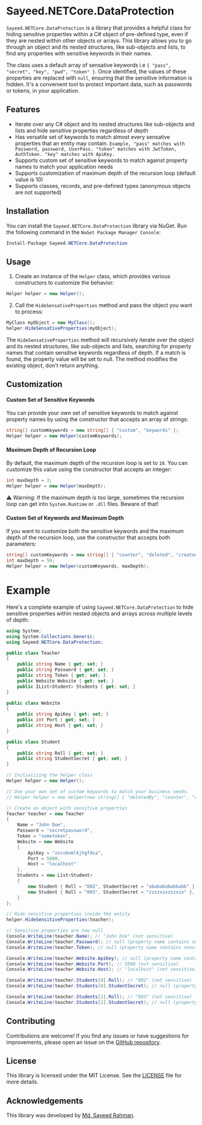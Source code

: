 # Sayeed.NETCore.DataProtection

`Sayeed.NETCore.DataProtection` is a library that provides a helpful class for hiding sensitive properties within a C# object of pre-defined type, even if they are nested within other objects or arrays. This library allows you to go through an object and its nested structures, like sub-objects and lists, to find any properties with sensitive keywords in their names. 

The class uses a default array of sensative keywords i.e ```{ "pass", "secret", "key", "pwd", "token" }```. Once identified, the values of these properties are replaced with ```null```, ensuring that the sensitive information is hidden. It's a convenient tool to protect important data, such as passwords or tokens, in your application.

## Features

- Iterate over any C# object and its nested structures like sub-objects and lists and hide sensitive properties regardless of depth 
- Has versatile set of keywords to match almost every sensative properties that an entity may contain. ```Example, "pass" matches with Password, password, UserPass. "token" matches with JwtToken, AuthToken. "key" matches with ApiKey.```
- Supports custom set of sensitive keywords to match against property names to match your application needs
- Supports customization of maximum depth of the recursion loop (default value is 10)
- Supports classes, records, and pre-defined types (anonymous objects are not supported)

## Installation

You can install the `Sayeed.NETCore.DataProtection` library via NuGet. Run the following command in the `NuGet Package Manager Console`:

```csharp
Install-Package Sayeed.NETCore.DataProtection
```

## Usage

1. Create an instance of the `Helper` class, which provides various constructors to customize the behavior:
```csharp
Helper helper = new Helper();
```
2. Call the `HideSensativeProperties` method and pass the object you want to process:
```csharp
MyClass myObject = new MyClass();
helper.HideSensativeProperties(myObject);
```
The `HideSensativeProperties` method will recursively iterate over the object and its nested structures, like sub-objects and lists, searching for property names that contain sensitive keywords regardless of depth. If a match is found, the property value will be set to null. The method modifies the existing object, don't return anything.

## Customization

#### Custom Set of Sensitive Keywords
You can provide your own set of sensitive keywords to match against property names by using the constructor that accepts an array of strings:

```csharp
string[] customKeywords = new string[] { "custom", "keywords" };
Helper helper = new Helper(customKeywords);
```

#### Maximum Depth of Recursion Loop
By default, the maximum depth of the recursion loop is set to `10`. You can customize this value using the constructor that accepts an integer:

```csharp
int maxDepth = 3;
Helper helper = new Helper(maxDepth);
```

:warning: Warning: If the maximum depth is too large, sometimes the recursion loop can get into `System.Runtime` or `.dll` files. Beware of that!

#### Custom Set of Keywords and Maximum Depth
If you want to customize both the sensitive keywords and the maximum depth of the recursion loop, use the constructor that accepts both parameters:

```csharp
string[] customKeywords = new string[] { "counter", "deleted", "created", "updated", "hidden", "popularity" };
int maxDepth = 50;
Helper helper = new Helper(customKeywords, maxDepth);
```

# Example

Here's a complete example of using `Sayeed.NETCore.DataProtection` to hide sensitive properties within nested objects and arrays across multiple levels of depth:

```csharp
using System;
using System.Collections.Generic;
using Sayeed.NETCore.DataProtection;

public class Teacher
{
    public string Name { get; set; }
    public string Password { get; set; }
    public string Token { get; set; }
    public Website Website { get; set; }
    public IList<Student> Students { get; set; }
}

public class Website
{
    public string ApiKey { get; set; }
    public int Port { get; set; }
    public string Host { get; set; }
}

public class Student
{
    public string Roll { get; set; }
    public string StudentSecret { get; set; }
}

// Initializing the helper class
Helper helper = new Helper();

// Use your own set of custom keywords to match your business needs.
// Helper helper = new Helper(new string[] { "deletedBy", "counter", "count", "deletedAt" });

// Create an object with sensitive properties
Teacher teacher = new Teacher
{
    Name = "John Doe",
    Password = "secretpassword",
    Token = "sometoken",
    Website = new Website
    {
        ApiKey = "zxcvbnmlkjhgfdsa",
        Port = 5000,
        Host = "localhost"
    },
    Students = new List<Student>
    {
        new Student { Roll = "002", StudentSecret = "abababababbabb" },
        new Student { Roll = "003", StudentSecret = "zzxzxzxzxzxzx" },
    }
};

// Hide sensitive properties inside the entity
helper.HideSensitiveProperties(teacher);

// Sensitive properties are now null
Console.WriteLine(teacher.Name); // "John Doe" (not sensitive)
Console.WriteLine(teacher.Password); // null (property name contains sensitive keyword)
Console.WriteLine(teacher.Token); // null (property name contains sensitive keyword)

Console.WriteLine(teacher.Website.ApiKey); // null (property name contains sensitive keyword)
Console.WriteLine(teacher.Website.Port); // 5000 (not sensitive)
Console.WriteLine(teacher.Website.Host); // "localhost" (not sensitive)

Console.WriteLine(teacher.Students[0].Roll); // "002" (not sensitive)
Console.WriteLine(teacher.Students[0].StudentSecret); // null (property name contains sensitive keyword)

Console.WriteLine(teacher.Students[1].Roll); // "003" (not sensitive)
Console.WriteLine(teacher.Students[1].StudentSecret); // null (property name contains sensitive keyword)
```

## Contributing
Contributions are welcome! If you find any issues or have suggestions for improvements, please open an issue on the [GitHub repository](https://github.com/sayeed1999/Sayeed.NETCore.DataProtection).

## License
This library is licensed under the MIT License. See the [LICENSE](https://github.com/sayeed1999/Sayeed.NETCore.DataProtection/blob/main/LICENSE.txt) file for more details.

## Acknowledgements
This library was developed by [Md. Sayeed Rahman](https://www.linkedin.com/in/mdsayeedrahman1999/).
